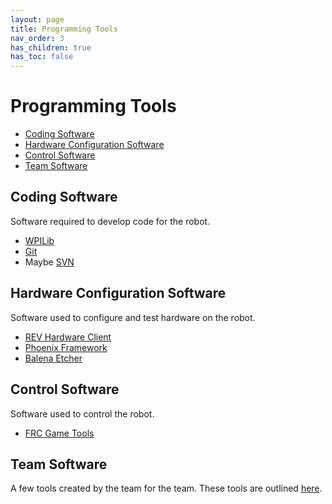 ```yaml
---
layout: page
title: Programming Tools
nav_order: 3
has_children: true
has_toc: false
---
```


# Programming Tools

* [Coding Software](#coding-software)
* [Hardware Configuration Software](#hardware-configuration-software)
* [Control Software](#control-software)
* [Team Software](#team-software)

## Coding Software
Software required to develop code for the robot.
* [WPILib](/programming_tools/wpilib/)
* [Git](/programming_tools/git/)
* Maybe [SVN](/programming_tools/svn/)

## Hardware Configuration Software
Software used to configure and test hardware on the robot.
* [REV Hardware Client](/programming_tools/rev_hardware_client/)
* [Phoenix Framework](/programming_tools/phoenix_framework/)
* [Balena Etcher](/programming_tools/balena_etcher/)

## Control Software
Software used to control the robot.
* [FRC Game Tools](/programming_tools/frc_game_tools/)

## Team Software
A few tools created by the team for the team. These tools are outlined [here](/1511_software/#desktop-tools).
